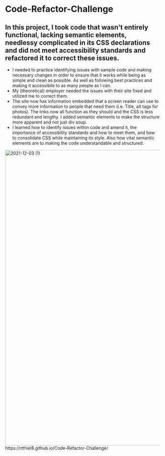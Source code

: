 # Code-Refactor-Challenge

## In this project, I took code that wasn't entirely functional, lacking semantic elements, needlessy complicated in its CSS declarations and did not meet accessibility standards and refactored it to correct these issues.

- I needed to practice identifying issues with sample code and making necessary changes in order to ensure that it works while being as simple and clean as possible. As well as following best practices and making it accessibile to as many people as I can.
- My (theoretical) employer needed the issues with their site fixed and utilized me to correct them.
- The site now has information embedded that a screen reader can use to convey more information to people that need them (i.e. Title, alt tags for photos). The links now all function as they should and the CSS is less redundant and lengthy. I added semantic elements to make the structure more apparent and not just div soup.
- I learned how to identify issues within code and amend it, the importance of accessibility standards and how to meet them, and how to consolidate CSS while maintaining its style. Also how vital semantic elements are to making the code understandable and structured.    

<img width="960" alt="2021-12-03 (1)" src="https://user-images.githubusercontent.com/93964501/144689346-3bdbaf64-a3a1-46d2-8688-203375a7bca4.png">
https://rtthiel8.github.io/Code-Refactor-Challenge/
